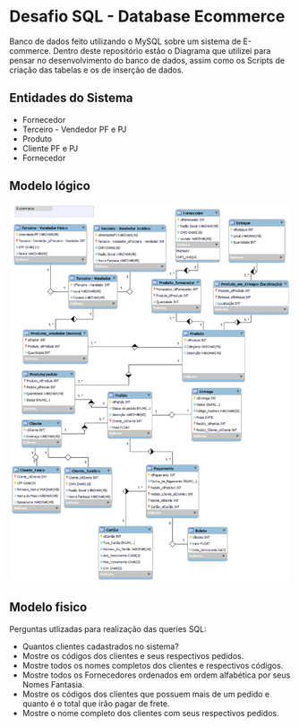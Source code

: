 # Desafio SQL - Database Ecommerce

Banco de dados feito utilizando o MySQL sobre um sistema de E-commerce. Dentro deste repositório estão o Diagrama que utilizei para pensar no desenvolvimento do banco de dados, assim como os Scripts de criação das tabelas e os de inserção de dados.

## Entidades do Sistema
- Fornecedor
- Terceiro - Vendedor PF e PJ
- Produto
- Cliente PF e PJ
- Fornecedor

## Modelo lógico

![Modelo_Relacional](/Diagrama_EER_Ecommerce.png)

## Modelo fisico

Perguntas utlizadas para realização das queries SQL:
- Quantos clientes cadastrados no sistema?
- Mostre os códigos dos clientes e seus respectivos pedidos.
- Mostre todos os nomes completos dos clientes e respectivos códigos.
- Mostre todos os Fornecedores ordenados em ordem alfabética por seus Nomes Fantasia.
- Mostre os códigos dos clientes que possuem mais de um pedido e quanto é o total que irão pagar de frete.
- Mostre o nome completo dos clientes com seus respectivos pedidos.
